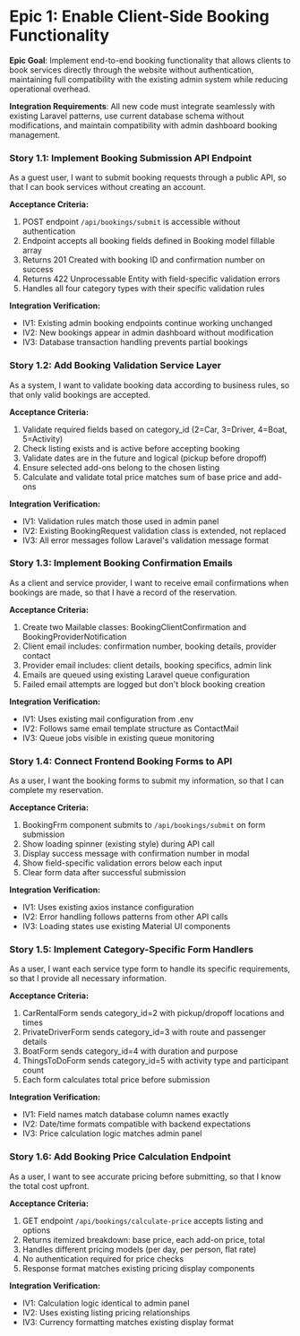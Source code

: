 # Epic 1: Enable Client-Side Booking Functionality

**Epic Goal**: Implement end-to-end booking functionality that allows clients to book services directly through the website without authentication, maintaining full compatibility with the existing admin system while reducing operational overhead.

**Integration Requirements**: All new code must integrate seamlessly with existing Laravel patterns, use current database schema without modifications, and maintain compatibility with admin dashboard booking management.

### Story 1.1: Implement Booking Submission API Endpoint

As a guest user,
I want to submit booking requests through a public API,
so that I can book services without creating an account.

**Acceptance Criteria:**
1. POST endpoint `/api/bookings/submit` is accessible without authentication
2. Endpoint accepts all booking fields defined in Booking model fillable array
3. Returns 201 Created with booking ID and confirmation number on success
4. Returns 422 Unprocessable Entity with field-specific validation errors
5. Handles all four category types with their specific validation rules

**Integration Verification:**
- IV1: Existing admin booking endpoints continue working unchanged
- IV2: New bookings appear in admin dashboard without modification
- IV3: Database transaction handling prevents partial bookings

### Story 1.2: Add Booking Validation Service Layer

As a system,
I want to validate booking data according to business rules,
so that only valid bookings are accepted.

**Acceptance Criteria:**
1. Validate required fields based on category_id (2=Car, 3=Driver, 4=Boat, 5=Activity)
2. Check listing exists and is active before accepting booking
3. Validate dates are in the future and logical (pickup before dropoff)
4. Ensure selected add-ons belong to the chosen listing
5. Calculate and validate total price matches sum of base price and add-ons

**Integration Verification:**
- IV1: Validation rules match those used in admin panel
- IV2: Existing BookingRequest validation class is extended, not replaced
- IV3: All error messages follow Laravel's validation message format

### Story 1.3: Implement Booking Confirmation Emails

As a client and service provider,
I want to receive email confirmations when bookings are made,
so that I have a record of the reservation.

**Acceptance Criteria:**
1. Create two Mailable classes: BookingClientConfirmation and BookingProviderNotification
2. Client email includes: confirmation number, booking details, provider contact
3. Provider email includes: client details, booking specifics, admin link
4. Emails are queued using existing Laravel queue configuration
5. Failed email attempts are logged but don't block booking creation

**Integration Verification:**
- IV1: Uses existing mail configuration from .env
- IV2: Follows same email template structure as ContactMail
- IV3: Queue jobs visible in existing queue monitoring

### Story 1.4: Connect Frontend Booking Forms to API

As a user,
I want the booking forms to submit my information,
so that I can complete my reservation.

**Acceptance Criteria:**
1. BookingFrm component submits to `/api/bookings/submit` on form submission
2. Show loading spinner (existing style) during API call
3. Display success message with confirmation number in modal
4. Show field-specific validation errors below each input
5. Clear form data after successful submission

**Integration Verification:**
- IV1: Uses existing axios instance configuration
- IV2: Error handling follows patterns from other API calls
- IV3: Loading states use existing Material UI components

### Story 1.5: Implement Category-Specific Form Handlers

As a user,
I want each service type form to handle its specific requirements,
so that I provide all necessary information.

**Acceptance Criteria:**
1. CarRentalForm sends category_id=2 with pickup/dropoff locations and times
2. PrivateDriverForm sends category_id=3 with route and passenger details
3. BoatForm sends category_id=4 with duration and purpose
4. ThingsToDoForm sends category_id=5 with activity type and participant count
5. Each form calculates total price before submission

**Integration Verification:**
- IV1: Field names match database column names exactly
- IV2: Date/time formats compatible with backend expectations
- IV3: Price calculation logic matches admin panel

### Story 1.6: Add Booking Price Calculation Endpoint

As a user,
I want to see accurate pricing before submitting,
so that I know the total cost upfront.

**Acceptance Criteria:**
1. GET endpoint `/api/bookings/calculate-price` accepts listing and options
2. Returns itemized breakdown: base price, each add-on price, total
3. Handles different pricing models (per day, per person, flat rate)
4. No authentication required for price checks
5. Response format matches existing pricing display components

**Integration Verification:**
- IV1: Calculation logic identical to admin panel
- IV2: Uses existing listing pricing relationships
- IV3: Currency formatting matches existing display format
